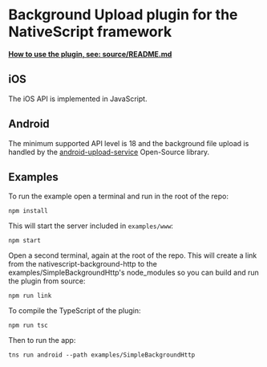 # Background Upload plugin for the NativeScript framework
[**How to use the plugin, see: source/README.md**](source/)

## iOS
The iOS API is implemented in JavaScript.

## Android
The minimum supported API level is 18 and the background file upload is handled by the [android-upload-service](https://github.com/alexbbb/android-upload-service) Open-Source library.

## Examples
To run the example open a terminal and run in the root of the repo:
```
npm install
```

This will start the server included in `examples/www`:
```
npm start
```

Open a second terminal, again at the root of the repo.
This will create a link from the nativescript-background-http to the examples/SimpleBackgroundHttp's node_modules so you can build and run the plugin from source:
```
npm run link
```

To compile the TypeScript of the plugin:
```
npm run tsc
```

Then to run the app:
```
tns run android --path examples/SimpleBackgroundHttp
```
